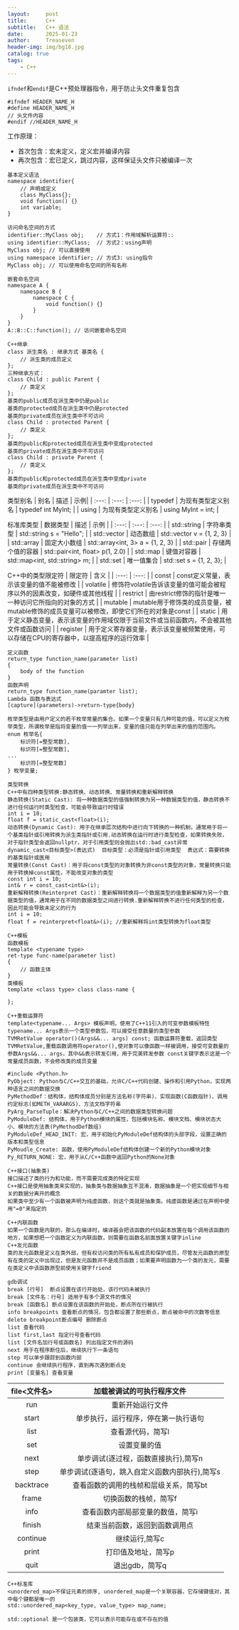 ```yaml
---
layout:     post
title:      C++
subtitle:   C++ 语法
date:       2025-01-23
author:     Treaseven
header-img: img/bg18.jpg
catalog: true
tags:
    - C++
---
```


```ifndef```和```endif```是C++预处理器指令，用于防止头文件重复包含

```
#ifndef HEADER_NAME_H
#define HEADER_NAME_H
// 头文件内容
#endif //HEADER_NAME_H
```

工作原理：
* 首次包含：宏未定义，定义宏并编译内容
* 再次包含：宏已定义，跳过内容，这样保证头文件只被编译一次

```
基本定义语法
namespace identifier{
    // 声明或定义
    class MyClass{};
    void function() {}
    int variable;
}

访问命名空间的方式
identifier::MyClass obj;    // 方式1：作用域解析运算符::
using identifier::MyClass;  // 方式2：using声明
MyClass obj; // 可以直接使用
using namespace identifier; // 方式3: using指令
MyClass obj; // 可以使用命名空间的所有名称

嵌套命名空间
namespace A {
    namespace B {
        namespace C {
            void function() {}
        }
    }
}
A::B::C::function(); // 访问嵌套命名空间
```

```
C++继承
class 派生类名 : 继承方式 基类名 {
    // 派生类的成员定义
};
三种继承方式：
class Child : public Parent {
    // 类定义
};
基类的public成员在派生类中仍是public
基类的protected成员在派生类中仍是protected
基类的private成员在派生类中不可访问
class Child : protected Parent {
    // 类定义
};
基类的public和protected成员在派生类中变成protected
基类的private成员在派生类中不可访问
class Child : private Parent {
    // 类定义
};
基类的public和protected成员在派生类中变成private
基类的private成员在派生类中不可访问
```

类型别名
| 别名 | 描述 | 示例|
| :---: | :---: | :---: |
| typedef | 为现有类型定义别名 | typedef int MyInt; |
| using | 为现有类型定义别名 | using MyInt = int; |

标准库类型
| 数据类型 | 描述 | 示例 |
| :---: | :---: | :---: |
| std::string | 字符串类型 | std::string s = "Hello"; |
| std::vector | 动态数组 | std::vector<int> v = {1, 2, 3} |
| std::array | 固定大小数组 | std::array<int, 3> a = {1, 2, 3} |
| std::pair | 存储两个值的容器 | std::pair<int, float> p(1, 2.0) |
| std::map | 键值对容器 | std::map<int, std::string> m; |
| std::set | 唯一值集合 | std::set<int> s = {1, 2, 3}; |

C++中的类型限定符
| 限定符 | 含义 |
| :---: | :---: |
| const | const定义常量，表示该变量的值不能被修改 |
| volatile | 修饰符volatile告诉该变量的值可能会被程序以外的因素改变，如硬件或其他线程 |
| restrict | 由restrict修饰的指针是唯一一种访问它所指向的对象的方式 |
| mutable | mutable用于修饰类的成员变量，被mutable修饰的成员变量可以被修改，即使它们所在的对象是const |
| static | 用于定义静态变量，表示该变量的作用域仅限于当前文件或当前函数内，不会被其他文件或函数访问 |
| register | 用于定义寄存器变量，表示该变量被频繁使用，可以存储在CPU的寄存器中，以提高程序的运行效率 |

```
定义函数
return_type function_name(parameter list)
{
    body of the function
}
函数声明
return_type function_name(paramter list);
Lambda 函数与表达式
[capture](parameters)->return-type{body}
```

```
枚举类型是由用户定义的若干枚举常量的集合。如果一个变量只有几种可能的值，可以定义为枚举类型，所谓枚举是指将变量的值一一列举出来，变量的值只能在列举出来的值的范围内。
enum 枚举名{
    标识符[=整型常数],
    标识符[=整型常数],
...
    标识符[=整型常数]
} 枚举变量;

类型转换
C++中有四种类型转换:静态转换、动态转换、常量转换和重新解释转换
静态转换(Static Cast): 将一种数据类型的值强制转换为另一种数据类型的值，静态转换不进行任何运行时类型检查，可能会导致运行时错误
int i = 10;
float f = static_cast<float>(i);
动态转换(Dynamic Cast): 用于在继承层次结构中进行向下转换的一种机制，通常用于将一个基类指针或引用转换为派生类指针或引用.动态转换在运行时进行类型检查，如果转换失败，对于指针类型会返回nullptr，对于引用类型则会抛出std::bad_cast异常
dynamic_cast<目标类型>(表达式)  目标类型：必须是指针或引用类型  表达式：需要转换的基类指针或医用
常量转换(Const Cast)：用于将const类型的对象转换为非const类型的对象，常量转换只能用于转换掉const属性，不能改变对象的类型
const int i = 10;
int& r = const_cast<int&>(i);
重新解释转换(Reinterpret Cast)：重新解释转换将一个数据类型的值重新解释为另一个数据类型的值，通常用于在不同的数据类型之间进行转换.重新解释转换不进行任何类型的检查，因此可能会导致未定义的行为
int i = 10;
float f = reinterpret<float&>(i); //重新解释将int类型转换为float类型
```

```
C++模板
函数模板
template <typename type>
ret-type func-name(parameter list)
{
    // 函数主体
}
类模板
template <class type> class class-name {

};
```


```
C++重载运算符
template<typename... Args> 模板声明，使用了C++11引入的可变参数模板特性 typename... Args表示一个类型参数包，可以接受任意数量的类型参数
TVMRetValue operator()(Args&&... args) const; 函数运算符重载，返回类型TVMRetValue,重载函数调用符operator(),使对象可以像函数一样被调用，接受可变数量的参数Args&&... args，其中&&表示转发引用，用于完美转发参数 const关键字表示这是一个常量成员函数，不会修改类的成员变量
```

```
#include <Python.h>
PyObject: Python与C/C++交互的基础，允许C/C++代码创建、操作和引用Python，实现两种语言之间的数据交换
PyMethodDef：结构体，结构体成员分别是方法名称(字符串)、实现函数(C函数指针)、调用约定标志(如METH_VARARGS)、方法文档字符串
PyArg_ParseTuple：解决Python与C/C++之间的数据类型转换问题
PyModuleDef: 结构体，用于Python模块的属性，包括模块名称、模块文档、模块状态大小、模块的方法表(PyMethodDef数组)
PyModuleDef_HEAD_INIT: 宏，用于初始化PyModuleDef结构体的头部字段，设置正确的版本和类型信息
PyMoudle_Create: 函数，使用PyModuleDef结构体创建一个新的Python模块对象
Py_RETURN_NONE: 宏，用于从C/C++函数中返回Python的None对象
```

```
C++接口(抽象类)
接口描述了类的行为和功能，而不需要完成类的特定实现
C++接口是使用抽象类来实现的，抽象类与数据抽象互不混淆，数据抽象是一个把实现细节与相关的数据分离开的概念
如果类中至少有一个函数被声明为纯虚函数，则这个类就是抽象类。纯虚函数是通过在声明中使用"=0"来指定的
```

```
C++内联函数
如果一个函数是内联的，那么在编译时，编译器会把该函数的代码副本放置在每个调用该函数的地方，如果想把一个函数定义为内联函数，则需要在函数名前面放置关键字inline
C++友元函数
类的友元函数是定义在类外部，但有权访问类的所有私有成员和保护成员，尽管友元函数的原型有在类的定义中出现过，但是友元函数并不是成员函数；如果要声明函数为一个类的友元，需要在类定义中该函数原型前使用关键字friend
```


```
gdb调试
break [行号]  断点设置在该行开始处，该行代码未被执行
break [文件名：行号] 适用于有多个源文件的情况
break [函数名] 断点设置在该函数的开始处，断点所在行被执行
info breakpoints 查看断点的情况，包含都设置了那些断点，断点被命中的次数等信息
delete breakpoint断点编号 删除断点
list 查看代码
list first,last 指定行号查看代码
list [文件名加行号或函数名] 列出指定文件的源码
next 用于在程序断住后，继续执行下一条语句
step 可以单步跟踪到函数内部
continue 会继续执行程序，直到再次遇到断点处
print [变量名] 查看变量
```


|file<文件名>|加载被调试的可执行程序文件|
|:---:|:---:|
|run|重新开始运行文件|
|start|单步执行，运行程序，停在第一执行语句|
|list|查看源代码，简写l|
|set|设置变量的值|
|next|单步调试(逐过程，函数直接执行),简写n|
|step|单步调试(逐语句，跳入自定义函数内部执行),简写s|
|backtrace|查看函数的调用的栈帧和层级关系，简写bt|
|frame|切换函数的栈帧，简写f|
|info|查看函数内部局部变量的数值，简写i|
|finish|结束当前函数，返回到函数调用点|
|continue|继续运行,简写c|
|print|打印值及地址，简写p|
|quit|退出gdb，简写q|


```
C++标准库
<unordered_map>不保证元素的排序, unordered_map是一个关联容器，它存储键值对，其中每个键都是唯一的
std::unordered_map<key_type, value_type> map_name;
```

```
std::optional 是一个包装类，它可以表示可能存在或不存在的值

```
